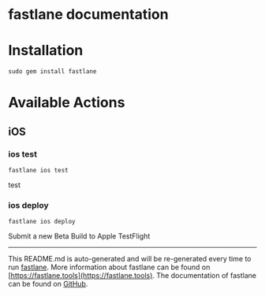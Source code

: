 fastlane documentation
================
# Installation
```
sudo gem install fastlane
```
# Available Actions
## iOS
### ios test
```
fastlane ios test
```
test
### ios deploy
```
fastlane ios deploy
```
Submit a new Beta Build to Apple TestFlight

----

This README.md is auto-generated and will be re-generated every time to run [fastlane](https://fastlane.tools).
More information about fastlane can be found on [https://fastlane.tools](https://fastlane.tools).
The documentation of fastlane can be found on [GitHub](https://github.com/fastlane/fastlane/tree/master/fastlane).